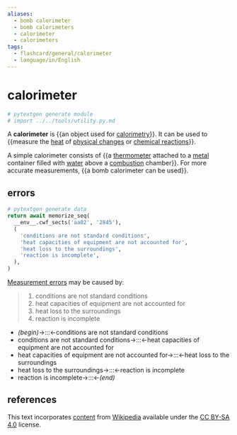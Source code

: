 ```yaml
---
aliases:
  - bomb calorimeter
  - bomb calorimeters
  - calorimeter
  - calorimeters
tags:
  - flashcard/general/calorimeter
  - language/in/English
---
```


# calorimeter

```Python
# pytextgen generate module
# import ../../tools/utility.py.md
```

A __calorimeter__ is {{an object used for [calorimetry](calorimetry.md)}}. It can be used to {{measure the [heat](heat.md) of [physical changes](physical%20change.md) or [chemical reactions](chemical%20reaction.md)}}. <!--SR:!2028-07-25,1512,350!2025-07-16,573,310-->

A simple calorimeter consists of {{a [thermometer](thermometer.md) attached to a [metal](metal.md) container filled with [water](water.md) above a [combustion](combustion.md) chamber}}. For more accurate measurements, {{a bomb calorimeter can be used}}. <!--SR:!2024-07-31,313,270!2028-07-20,1509,350-->

## errors

```Python
# pytextgen generate data
return await memorize_seq(
  __env__.cwf_sects('aa02', '2845'),
  (
    'conditions are not standard conditions',
    'heat capacities of equipment are not accounted for',
    'heat loss to the surroundings',
    'reaction is incomplete',
  ),
)
```

[Measurement errors](observational%20error.md) may be caused by:

<!--pytextgen generate section="aa02"--><!-- The following content is generated at 2023-04-02T00:29:33.569770+08:00. Any edits will be overridden! -->

> 1. conditions are not standard conditions
> 2. heat capacities of equipment are not accounted for
> 3. heat loss to the surroundings
> 4. reaction is incomplete

<!--/pytextgen-->

<!--pytextgen generate section="2845"--><!-- The following content is generated at 2024-01-04T20:17:51.455468+08:00. Any edits will be overridden! -->

- _(begin)_→:::←conditions are not standard conditions <!--SR:!2024-10-12,117,210!2028-07-19,1507,350-->
- conditions are not standard conditions→:::←heat capacities of equipment are not accounted for <!--SR:!2024-06-27,26,190!2025-07-23,399,230-->
- heat capacities of equipment are not accounted for→:::←heat loss to the surroundings <!--SR:!2027-06-10,1100,330!2025-11-08,650,310-->
- heat loss to the surroundings→:::←reaction is incomplete <!--SR:!2027-05-27,1090,330!2027-06-30,1116,330-->
- reaction is incomplete→:::←_(end)_ <!--SR:!2028-07-10,1501,350!2024-08-14,85,210-->

<!--/pytextgen-->

## references

This text incorporates [content](https://en.wikipedia.org/wiki/calorimeter) from [Wikipedia](Wikipedia.md) available under the [CC BY-SA 4.0](https://creativecommons.org/licenses/by-sa/4.0/) license.
